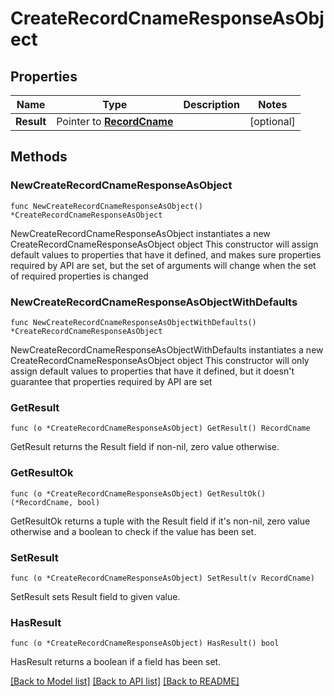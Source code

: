 # CreateRecordCnameResponseAsObject

## Properties

Name | Type | Description | Notes
------------ | ------------- | ------------- | -------------
**Result** | Pointer to [**RecordCname**](RecordCname.md) |  | [optional] 

## Methods

### NewCreateRecordCnameResponseAsObject

`func NewCreateRecordCnameResponseAsObject() *CreateRecordCnameResponseAsObject`

NewCreateRecordCnameResponseAsObject instantiates a new CreateRecordCnameResponseAsObject object
This constructor will assign default values to properties that have it defined,
and makes sure properties required by API are set, but the set of arguments
will change when the set of required properties is changed

### NewCreateRecordCnameResponseAsObjectWithDefaults

`func NewCreateRecordCnameResponseAsObjectWithDefaults() *CreateRecordCnameResponseAsObject`

NewCreateRecordCnameResponseAsObjectWithDefaults instantiates a new CreateRecordCnameResponseAsObject object
This constructor will only assign default values to properties that have it defined,
but it doesn't guarantee that properties required by API are set

### GetResult

`func (o *CreateRecordCnameResponseAsObject) GetResult() RecordCname`

GetResult returns the Result field if non-nil, zero value otherwise.

### GetResultOk

`func (o *CreateRecordCnameResponseAsObject) GetResultOk() (*RecordCname, bool)`

GetResultOk returns a tuple with the Result field if it's non-nil, zero value otherwise
and a boolean to check if the value has been set.

### SetResult

`func (o *CreateRecordCnameResponseAsObject) SetResult(v RecordCname)`

SetResult sets Result field to given value.

### HasResult

`func (o *CreateRecordCnameResponseAsObject) HasResult() bool`

HasResult returns a boolean if a field has been set.


[[Back to Model list]](../README.md#documentation-for-models) [[Back to API list]](../README.md#documentation-for-api-endpoints) [[Back to README]](../README.md)


